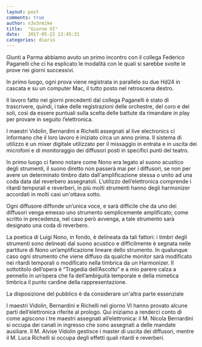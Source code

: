 ```yaml
---
layout: post
comments: true
author: n3v3rmike
title:  "Giorno VI"
date:   2017-05-22 13:45:31
categories: diario
---
```


Giunti a Parma abbiamo avuto un primo incontro con il collega Federico Paganelli che ci ha esplicato le modalità con le quali si sarebbe svolte le prove nei giorni successivi.

In primo luogo, ogni prova viene registrata in parallelo su due Hd24 in cascata e su un computer Mac, il tutto posto nel retroscena destro.

Il lavoro fatto nei giorni precedenti dal collega Paganelli è stato di trascrivere, quindi, i take delle registrazioni delle orchestre, del coro e dei soli, così da essere puntuali sulla scelta delle battute da rimandare in play per provare in seguito l’elettronica.

I maestri Vidolin, Bernardini e Richelli assegnati al live electronics ci informano che il loro lavoro è iniziato circa un anno prima. Il sistema di utilizzo è un mixer digitale utilizzato per il missaggio in entrata e in uscita dei microfoni e di monitoraggio dei diffusori posti in specifici punti del teatro.

In primo luogo ci fanno notare come Nono era legato al suono acustico degli strumenti, il suono diretto non passerà mai per i diffusori, se non per avere un determinato timbro dato dall'amplificazione stessa o unito ad una coda data dal reverbero assegnatoli. L’utilizzo dell’elettronica comprende i ritardi temporali e reverberi, in più molti strumenti hanno degli harmonizer accordati in molti casi un'ottava sotto.

Ogni diffusore diffonde un’unica voce, e sarà difficile che da uno dei diffusori venga emesso uno strumento semplicemente amplificato; come scritto in precedenza, nel caso però avvenga, a tale strumento sarà designato una coda di reverbero.

La poetica di Luigi Nono, in fondo, è delineata da tali fattori: i timbri degli strumenti sono delineati dal suono acustico e difficilmente è segnata nelle partiture di Nono un’amplificazione lineare dello strumento. In qualunque caso ogni strumento che viene diffuso da qualche monitor sarà modificato nei ritardi temporali o modificato nella timbrica da un Harmonizer. Il sottotitolo dell’opera è “Tragedia dell’Ascolto” e a mio parere calza a pennello in un’opera che fa dell’ambiguità temporale e della mimetica timbrica il punto cardine della rappresentazione.

La disposizione del pubblico è da considerare un'altra parte essenziale

I maestri Vidolin, Bernardini e Richelli nel giorno VI hanno provato alcune parti dell’elettronica riferite al prologo. Qui iniziamo a renderci conto di come agiscono i tre maestri assegnati all’elettronica: il M. Nicola Bernardini si occupa dei canali in ingresso che sono assegnati a delle mandate ausiliare. Il M. Alvise Vidolin gestisce i master di uscita dei diffusori, mentre il M. Luca Richelli si occupa degli effetti quali ritardi e reverberi.

